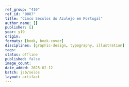 ```yaml
---
ref_group: "410"
ref_id: "0007"
title: "Cinco Séculos do Azulejo em Portugal"
author_name: []
publisher: []
year: y19
origin:
formats: [book, book-cover]
disciplines: [graphic-design, typography, illustration]
tags:
status: offline
published: false
image_count:
date_added: 2025-02-12
batch: jsb/selos
layout: artifact
---
```

